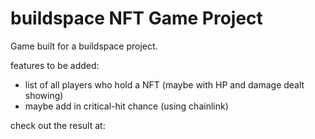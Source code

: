 # buildspace NFT Game Project

Game built for a buildspace project.

features to be added:

- list of all players who hold a NFT (maybe with HP and damage dealt showing)
- maybe add in critical-hit chance (using chainlink)

check out the result at:
